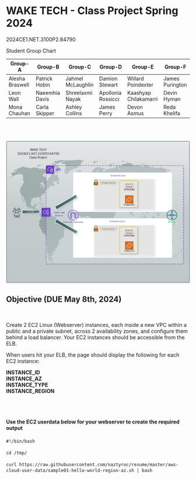 # WAKE TECH - Class Project Spring 2024
2024CE1.NET.3100P2.84790

Student Group Chart

| Group-A         | Group-B        | Group-C           | Group-D            | Group-E               | Group-F         |
|-----------------|----------------|-------------------|--------------------|-----------------------|-----------------|
| Alesha Braswell | Patrick Hobin  | Jahmel McLaughlin | Damion Stewart     | Willard Poindexter    | James Purington |
| Leon Wall       | Naeemhia Davis | Shreelaxmi Nayak  | Apollonia Rossicci | Kaashyap Chilakamarri | Devin Hyman     |
| Mona Chauhan    | Carla Skipper  | Ashley Collins    | James Perry        | Devon Asmus           | Reda Khelifa    |

<br />
 <br />

![](Class_Project_v2.jpg)

## Objective (DUE May 8th, 2024)
<br />

Create 2 EC2 Linux (Webserver) instances, each inside a new VPC within a public and a private subnet, across 2 availability zones, and configure them behind a load balancer. Your EC2 instances should be accessible from the ELB.
 <br />

When users hit your ELB, the page should display the following for each EC2 instance:

**INSTANCE_ID<br />
INSTANCE_AZ<br />
INSTANCE_TYPE<br />
INSTANCE_REGION<br />**

<br />
 <br />

####  Use the EC2 userdata below for your webserver to create the required output

```
#!/bin/bash

cd /tmp/

curl https://raw.githubusercontent.com/naztyroc/resume/master/aws-cloud-user-data/sample01-hello-world-region-az.sh | bash
```

